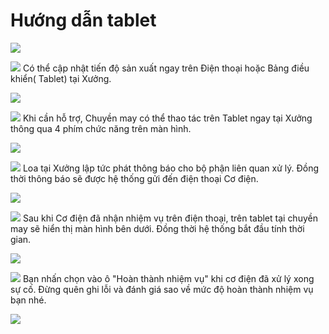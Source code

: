 # Hướng dẫn tablet

![](../.gitbook/assets/chuyen-may-chinh.png)

![](../.gitbook/assets/sewing-machine.png) Có thể cập nhật tiến độ sản xuất ngay trên Điện thoại hoặc Bảng điều khiển\( Tablet\) tại Xưởng.

![](../.gitbook/assets/may3.png)

![](../.gitbook/assets/call-center-agent.png) Khi cần hỗ trợ, Chuyền may có thể thao tác trên Tablet ngay tại Xưởng thông qua 4 phím chức năng trên màn hình.

![](../.gitbook/assets/chuyen-may-1.png)

![](../.gitbook/assets/megaphone.png) Loa tại Xưởng lập tức phát thông báo cho bộ phận liên quan xử lý. Đồng thời thông báo sẽ được hệ thống gửi đến điện thoại Cơ điện.

![](../.gitbook/assets/chuyen-may-2.png)

![](../.gitbook/assets/megaphone.png) Sau khi Cơ điện đã nhận nhiệm vụ trên điện thoại, trên tablet tại chuyền may sẽ hiển thị màn hình bên dưới. Đồng thời hệ thống bắt đầu tính thời gian.

![](../.gitbook/assets/chuyen-may-3.png)

![](../.gitbook/assets/evaluate.png) Bạn nhấn chọn vào ô "Hoàn thành nhiệm vụ" khi cơ điện đã xử lý xong sự cố. Đừng quên ghi lỗi và đánh giá sao về mức độ hoàn thành nhiệm vụ bạn nhé.

![](../.gitbook/assets/chuyen-may-4.png)

